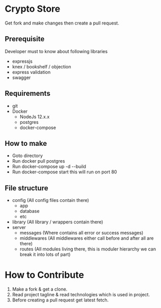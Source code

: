 # Crypto Store
Get fork and make changes then create a pull request.

## Prerequisite
Developer must to know about following libraries
- expressjs
- knex / bookshelf / objection
- express validation
- swagger

## Requirements
-  git
-  Docker
    - NodeJs 12.x.x
    - postgres
    - docker-compose

## How to make
- Goto directory
- Run docker pull postgres
- Run docker-compose up -d --build
- Run docker-compose start this will run on port 80

## File structure
- config (All config files contain there)
    - app
    - database
    - etc
- library (All library / wrappers contain there)
- server 
    - messages (Where contains all error or success messages)
    - middlewares (All middlewares either call before and after all are there)
    - routes (All modules living there,  this is moduler hierarchy we can break it into lots of part)


# How to Contribute 
1. Make a fork & get a clone.
2. Read project tagline & read technologies which is used in project.
3. Before creating a pull request get latest fetch.